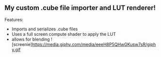 ## My custom .cube file importer and LUT renderer!

Features:
- Imports and serializes .cube files
- Uses a full screen compute shader to apply the LUT
- allows for blending
![screenie]https://media.giphy.com/media/eeeH8P5QHwGKusw7sR/giphy.gif
